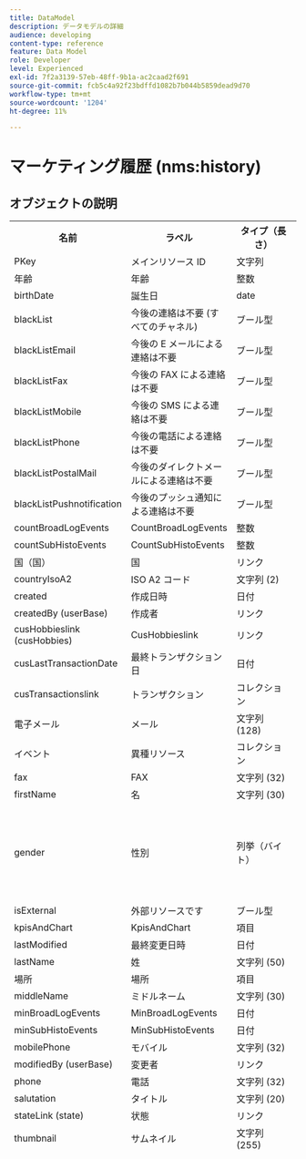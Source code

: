 ```yaml
---
title: DataModel
description: データモデルの詳細
audience: developing
content-type: reference
feature: Data Model
role: Developer
level: Experienced
exl-id: 7f2a3139-57eb-48ff-9b1a-ac2caad2f691
source-git-commit: fcb5c4a92f23bdffd1082b7b044b5859dead9d70
workflow-type: tm+mt
source-wordcount: '1204'
ht-degree: 11%

---
```


# マーケティング履歴 (nms:history)

## オブジェクトの説明

<table>
               <tr>
                  <th>名前</th>
                  <th>ラベル</th>
                  <th>タイプ（長さ）</th>
                  <th>列挙値</th>
               </tr>
               <tr>
                  <td>PKey</td>
                  <td>メインリソース ID</td>
                  <td>文字列 </td>
                  <td> </td>
               </tr>
               <tr>
                  <td>年齢</td>
                  <td>年齢</td>
                  <td>整数 </td>
                  <td> </td>
               </tr>
               <tr>
                  <td>birthDate</td>
                  <td>誕生日</td>
                  <td>date </td>
                  <td> </td>
               </tr>
               <tr>
                  <td>blackList</td>
                  <td>今後の連絡は不要 (すべてのチャネル)</td>
                  <td>ブール型 </td>
                  <td> </td>
               </tr>
               <tr>
                  <td>blackListEmail</td>
                  <td>今後の E メールによる連絡は不要</td>
                  <td>ブール型 </td>
                  <td> </td>
               </tr>
               <tr>
                  <td>blackListFax</td>
                  <td>今後の FAX による連絡は不要</td>
                  <td>ブール型 </td>
                  <td> </td>
               </tr>
               <tr>
                  <td>blackListMobile</td>
                  <td>今後の SMS による連絡は不要</td>
                  <td>ブール型 </td>
                  <td> </td>
               </tr>
               <tr>
                  <td>blackListPhone</td>
                  <td>今後の電話による連絡は不要</td>
                  <td>ブール型 </td>
                  <td> </td>
               </tr>
               <tr>
                  <td>blackListPostalMail</td>
                  <td>今後のダイレクトメールによる連絡は不要</td>
                  <td>ブール型 </td>
                  <td> </td>
               </tr>
               <tr>
                  <td>blackListPushnotification</td>
                  <td>今後のプッシュ通知による連絡は不要</td>
                  <td>ブール型 </td>
                  <td> </td>
               </tr>
               <tr>
                  <td>countBroadLogEvents</td>
                  <td>CountBroadLogEvents</td>
                  <td>整数 </td>
                  <td> </td>
               </tr>
               <tr>
                  <td>countSubHistoEvents</td>
                  <td>CountSubHistoEvents</td>
                  <td>整数 </td>
                  <td> </td>
               </tr>
               <tr>
                  <td>国（国）</td>
                  <td>国</td>
                  <td>リンク </td>
                  <td> </td>
               </tr>
               <tr>
                  <td>countryIsoA2</td>
                  <td>ISO A2 コード</td>
                  <td>文字列 (2)</td>
                  <td> </td>
               </tr>
               <tr>
                  <td>created</td>
                  <td>作成日時</td>
                  <td>日付 </td>
                  <td> </td>
               </tr>
               <tr>
                  <td>createdBy (userBase)</td>
                  <td>作成者</td>
                  <td>リンク </td>
                  <td> </td>
               </tr>
               <tr>
                  <td>cusHobbieslink (cusHobbies)</td>
                  <td>CusHobbieslink</td>
                  <td>リンク </td>
                  <td> </td>
               </tr>
               <tr>
                  <td>cusLastTransactionDate</td>
                  <td>最終トランザクション日</td>
                  <td>日付 </td>
                  <td> </td>
               </tr>
               <tr>
                  <td>cusTransactionslink</td>
                  <td>トランザクション</td>
                  <td>コレクション </td>
                  <td> </td>
               </tr>
               <tr>
                  <td>電子メール</td>
                  <td>メール</td>
                  <td>文字列 (128)</td>
                  <td> </td>
               </tr>
               <tr>
                  <td>イベント</td>
                  <td>異種リソース</td>
                  <td>コレクション </td>
                  <td> </td>
               </tr>
               <tr>
                  <td>fax</td>
                  <td>FAX</td>
                  <td>文字列 (32)</td>
                  <td> </td>
               </tr>
               <tr>
                  <td>firstName</td>
                  <td>名</td>
                  <td>文字列 (30)</td>
                  <td> </td>
               </tr>
               <tr>
                  <td>gender</td>
                  <td>性別</td>
                  <td>列挙（バイト） </td>
                  <td>
                     <ul>
                        <li>未指定 — 不明 — 0</li>
                        <li>男性 — 男性 — 1</li>
                        <li>女性 — 女性 — 2</li>
                        <li>無効な値 — __Invalid_value__ - __Invalid_value__</li>
                     </ul>
                  </td>
               </tr>
               <tr>
                  <td>isExternal</td>
                  <td>外部リソースです</td>
                  <td>ブール型 </td>
                  <td> </td>
               </tr>
               <tr>
                  <td>kpisAndChart</td>
                  <td>KpisAndChart</td>
                  <td>項目 </td>
                  <td> </td>
               </tr>
               <tr>
                  <td>lastModified</td>
                  <td>最終変更日時</td>
                  <td>日付 </td>
                  <td> </td>
               </tr>
               <tr>
                  <td>lastName</td>
                  <td>姓</td>
                  <td>文字列 (50)</td>
                  <td> </td>
               </tr>
               <tr>
                  <td>場所</td>
                  <td>場所</td>
                  <td>項目 </td>
                  <td> </td>
               </tr>
               <tr>
                  <td>middleName</td>
                  <td>ミドルネーム</td>
                  <td>文字列 (30)</td>
                  <td> </td>
               </tr>
               <tr>
                  <td>minBroadLogEvents</td>
                  <td>MinBroadLogEvents</td>
                  <td>日付 </td>
                  <td> </td>
               </tr>
               <tr>
                  <td>minSubHistoEvents</td>
                  <td>MinSubHistoEvents</td>
                  <td>日付 </td>
                  <td> </td>
               </tr>
               <tr>
                  <td>mobilePhone</td>
                  <td>モバイル</td>
                  <td>文字列 (32)</td>
                  <td> </td>
               </tr>
               <tr>
                  <td>modifiedBy (userBase)</td>
                  <td>変更者</td>
                  <td>リンク </td>
                  <td> </td>
               </tr>
               <tr>
                  <td>phone</td>
                  <td>電話</td>
                  <td>文字列 (32)</td>
                  <td> </td>
               </tr>
               <tr>
                  <td>salutation</td>
                  <td>タイトル</td>
                  <td>文字列 (20)</td>
                  <td> </td>
               </tr>
               <tr>
                  <td>stateLink (state)</td>
                  <td>状態</td>
                  <td>リンク </td>
                  <td> </td>
               </tr>
               <tr>
                  <td>thumbnail</td>
                  <td>サムネイル</td>
                  <td>文字列 (255)</td>
                  <td> </td>
               </tr>
               <tr>
                  <td>timeZone</td>
                  <td>タイムゾーン</td>
                  <td>enumeration（文字列） (64)</td>
                  <td>
                     <ul>
                        <li>(GMT-02:00) 中部大西洋 — 大西洋 — 大西洋南ジョージア — 大西洋/サウスジョージア</li>
                        <li>(GMT+02:00) アンマン — アジア_アンマン — アジア/アンマン</li>
                        <li>(GMT-03:00) ブラジ — アメリカ_サンパウロ — アメリカ/サンパウロ</li>
                        <li>(GMT+06:00) アスタナ、ダッカ — アジア_ダッカ — アジア/ダッカ</li>
                        <li>(GMT+06:00) ノボシビルスク — アジア_ノボシビルスク — アジア/ノボシビルスク</li>
                        <li>(GMT+02:00) ウィントフック — Africa_Winthoek — アフリカ/ウィントフック</li>
                        <li>(GMT+04:00) コーカサス、エレバン — アジア_エレバン — アジア/エレバン</li>
                        <li>(GMT-04:00) マナウス — アメリカ_マナウス — アメリカ/マナウス</li>
                        <li>(GMT+03:30) テヘラン — アジア_テヘラン — アジア/テヘラン</li>
                        <li>(GMT+12:00) オークランド、ウェリントン — 太平洋_オークランド — 太平洋/オークランド</li>
                        <li>(GMT+02:00) エルサレム — アジア_エルサレム — アジア/エルサレム</li>
                        <li>(GMT+03:00) モスクワ、サンクトペテルブルグ、ボルゴグラード — ヨーロッパ_モスクワ — ヨーロッパ/モスクワ</li>
                        <li>(GMT+09:30) アデレード — オーストラリア_アデレード — オーストラリア/アデレード</li>
                        <li>(GMT+10:00) キャンベラ、メルボルン、シドニー — オーストラリア_キャンベラ — オーストラリア/キャンベラ</li>
                        <li>(GMT+08:00) パース — オーストラリア_パース — オーストラリア/パース</li>
                        <li>(GMT+09:00) ヤクーツク — アジア_ヤクーツク — アジア/ヤクーツク</li>
                        <li>(GMT-10:00) ハワイ — 太平洋_ホノルル — 太平洋/ホノルル</li>
                        <li>(GMT+04:00) バクー — アジア_バクー — アジア/バクー</li>
                        <li>(GMT+10:00) ウラジオストク — アジア_ウラジオストク — アジア/ウラジオストク</li>
                        <li>(GMT+09:00) ソウル — アジアソウル — アジア/ソウル</li>
                        <li>(GMT+01:00) サラエボ、スコピエ、ソフィア、ワルシャワ、ザグレブ — ヨーロッパ_サラエボ — ヨーロッパ/サラエボ</li>
                        <li>(GMT+04:00) アブダビ、マスカット — アジア_マスカット — アジア/マスカット</li>
                        <li>(GMT+08:00) クアラルンプール、シンガポール — アジア_クアラルンプール — アジア/クアラルンプール</li>
                        <li>(GMT+09:00) 大阪、札幌、東京 — アジア_東京 — アジア/東京</li>
                        <li>(GMT+10:00) ブリスベン — オーストラリア_ブリスベン — オーストラリア/ブリスベン</li>
                        <li>(GMT+05:30) スリジャヤワルデネプラ — アジア_コロンボ — アジア/コロンボ</li>
                        <li>(GMT+02:00) ハラレ、プレトリア — アフリカハラレ — アフリカ/ハラレ</li>
                        <li>(GMT+08:00) Oulan-Bator - Asia_Ulan_Bator — アジア/Ulan_Bator</li>
                        <li>(GMT-02:00) グリニッジ標準時 — 2 時間 — Gmt_m2 - Etc/GMT+2</li>
                        <li>(GMT-03:00) グリニッジ標準時 — 3 時間 — Gmt_m3 - Etc/GMT+3</li>
                        <li>(GMT-01:00) グリニッジ標準時 — 1 時間 — Gmt_m1 - Etc/GMT+1</li>
                        <li>(GMT-06:00) グリニッジ標準時 — 6 時間 — Gmt_m6 - Etc/GMT+6</li>
                        <li>(GMT-07:00) グリニッジ標準時 — 7 時間 — Gmt_m7 - Etc/GMT+7</li>
                        <li>(GMT-04:00) グリニッジ標準時 — 4 時間 — Gmt_m4 - Etc/GMT+4</li>
                        <li>(GMT) カサブランカ — アフリカ_カサブランカ — アフリカ/カサブランカ</li>
                        <li>(GMT+05:30) コルカタ、チェンナイ、ムンバイ、ニューデリー — Asia_Kolkata — アジア/コルカタ</li>
                        <li>(GMT-11:00) グリニッジ標準時 — 11 時間 — Gmt_m11 - Etc/GMT+11</li>
                        <li>(GMT-09:00) グリニッジ標準時 — 9 時間 — Gmt_m9 - Etc/GMT+9</li>
                        <li>(GMT-03:30) ニューファンドランド — アメリカ_セントジョンズ — アメリカ/セントジョンズ</li>
                        <li>(GMT+03:00) グリニッジ標準時+ 3 時間 — Gmt_p3 - Etc/GMT-3</li>
                        <li>(GMT-04:30) カラカス — アメリカ_カラカス — アメリカ/カラカス</li>
                        <li>(GMT+01:00) アムステルダム、ベルリン、ベルン、ローマ、ストックホルム、ウィーン — ヨーロッパ_ベルリン — ヨーロッパ/ベルリン</li>
                        <li>(GMT-07:00) チワワ、ラパス、マサトラン — アメリカ_チワワ — アメリカ/チワワ</li>
                        <li>(GMT+03:00) ナイロビ — アフリカ_ナイロビ — アフリカ/ナイロビ</li>
                        <li>(GMT-04:00) アスンシオン — アメリカ_アスンシオン — アメリカ/アスンシオン</li>
                        <li>(GMT+03:00) バグダッド — アジア_バグダッド — アジア/バグダッド</li>
                        <li>(GMT-10:00) グリニッジ標準時 — 10 時間 — Gmt_m10 - Etc/GMT+10</li>
                        <li>(GMT-03:00) グリーンランド — アメリカ_ゴットハブ — アメリカ/ゴットハブ</li>
                        <li>(GMT+02:00) ダマス — アジア_ダマスカス — アジア/ダマスカス</li>
                        <li>(GMT-11:00) サモア — 太平洋サモア — 太平洋/サモア</li>
                        <li>(GMT-05:00) ボゴタ、リマ、キト — アメリカ_ボゴタ — アメリカ/ボゴタ</li>
                        <li>(GMT+01:00) ブリュッセル、コペンハーゲン、マドリード、パリ — ヨーロッパ_パリ — ヨーロッパ/パリ</li>
                        <li>(GMT+08:00) 北京、重慶、香港、ウルムチ — アジア_上海 — アジア/上海</li>
                        <li>(GMT+12:00) フィジー — 太平洋_フィジー — 太平洋/フィジー</li>
                        <li>(GMT+02:00) アテネ、イスタンブール、ミンスク — ヨーロッパ_アテネ — ヨーロッパ/アテネ</li>
                        <li>(GMT+04:00) トビリシ — アジア_トビリシ — アジア/トビリシ</li>
                        <li>無効な値 — __Invalid_value__ - __Invalid_value__</li>
                        <li>(GMT+05:45) カトマンズ — アジア_カトマンズ — アジア/カトマンズ</li>
                        <li>(GMT-05:00) インディアナ州（東部） - America_Indianapolis — アメリカ/インディアナポリス</li>
                        <li>(GMT-01:00) カーボベルデ諸島 — 大西洋_カーボベルデ — 大西洋/カーボベルデ</li>
                        <li>(GMT+04:00) ポートルイス — インド洋_モーリシャス — インド洋/モーリシャス</li>
                        <li>(GMT+08:00) 台北 — アジア_台北 — アジア/台北</li>
                        <li>(GMT+06:30) ラングーン — アジア_ラングーン — アジア/ラングーン</li>
                        <li>(GMT+11:00) マガダン、ソロモン諸島、ニューカレドニア — 太平洋_ガダルカナル — 太平洋/ガダルカナル</li>
                        <li>(GMT+02:00) カイロ — アフリカ_カイロ — アフリカ/カイロ</li>
                        <li>(GMT+05:00) エカテリンブルグ — アジア_エカテリンブルグ — アジア/エカテリンブルグ</li>
                        <li>(GMT+08:00) イルクーツク — アジア_イルクーツク — アジア/イルクーツク</li>
                        <li>(GMT+10:00) グアム、ポートモレスビー — 太平洋_グアム — 太平洋/グアム</li>
                        <li>(GMT-04:00) 大西洋標準時（カナダ） - America_Halifax — アメリカ/ハリファックス</li>
                        <li>(GMT) グリニッジ標準時 — GMT - GMT</li>
                        <li>デフォルト — なし — なし</li>
                        <li>(GMT-04:00) ラパス — アメリカ_ラ_パス — アメリカ/ラ_パス</li>
                        <li>(GMT-06:00) グアダラハラ、メキシコ、モンテレイ — アメリカ_メキシコシティ — アメリカ/メキシコシティ</li>
                        <li>(GMT+09:30) ダーウィン — オーストラリア_ダーウィン — オーストラリア/ダーウィン</li>
                        <li>(GMT-05:00) 東部標準時（米国およびカナダ） — アメリカ_ニューヨーク — アメリカ/ニューヨーク</li>
                        <li>(GMT-05:00) グリニッジ標準時 — 5 時間 — Gmt_m5 - Etc/GMT+5</li>
                        <li>(GMT+05:00) イスラマバード、カラチ、タシケント — アジア_カラチ — アジア/カラチ</li>
                        <li>(GMT+03:00) Koweyt, Riyad - Asia_Riyadh - Asia/Riyadh</li>
                        <li>(GMT-08:00) グリニッジ標準時 — 8 時間 — Gmt_m8 - Etc/GMT+8</li>
                        <li>(GMT-01:00) アゾレス諸島 — 大西洋アゾレス諸島 — 大西洋/アゾレス諸島</li>
                        <li>(GMT+07:00) バンコク、ハノイ、ジャカルタ — アジア_バンコク — アジア/バンコク</li>
                        <li>(GMT) モンロビア — アフリカ_モンロビア — アフリカ/モンロビア</li>
                        <li>(GMT-09:00) アラスカ — アメリカ_アンカレッジ — アメリカ/アンカレッジ</li>
                        <li>(GMT+01:00) ベオグラード、ブラチスラバ、ブダペスト、リュブリャナ、プラハ — ヨーロッパ_ベオグラード — ヨーロッパ/ベオグラード</li>
                        <li>(GMT) レイキャビク — Atlantic_Reykjavik — 大西洋/レイキャビク</li>
                        <li>(GMT+02:00) ブカレスト — ヨーロッパ_ブカレスト — ヨーロッパ/ブカレスト</li>
                        <li>(GMT+05:00) グリニッジ標準時+ 5 時間 — Gmt_p5 - Etc/GMT-5</li>
                        <li>(GMT+04:00) グリニッジ標準時+ 4 時間 — Gmt_p4 - Etc/GMT-4</li>
                        <li>(GMT+07:00) グリニッジ標準時+ 7 時間 — Gmt_p7 - Etc/GMT-7</li>
                        <li>(GMT+06:00) グリニッジ標準時+ 6 時間 — Gmt_p6 - Etc/GMT-6</li>
                        <li>(GMT+01:00) グリニッジ標準時+ 1 時間 — Gmt_p1 - Etc/GMT-1</li>
                        <li>(GMT-08:00) 太平洋（米国およびカナダ） — アメリカ_ロサンゼルス — アメリカ/ロサンゼルス</li>
                        <li>(GMT+02:00) グリニッジ標準時+ 2 時間 — Gmt_p2 - Etc/GMT-2</li>
                        <li>(GMT+07:00) クラスノヤルスク — アジア_クラスノヤルスク — アジア/クラスノヤルスク</li>
                        <li>(GMT+09:00) グリニッジ標準時+ 9 時間 — Gmt_p9 - Etc/GMT-9</li>
                        <li>(GMT+08:00) グリニッジ標準時+ 8 時間 — Gmt_p8 - Etc/GMT-8</li>
                        <li>(GMT+10:00) ホバート — オーストラリア_ホバート — オーストラリア/ホバート</li>
                        <li>(GMT+13:00) ヌクアロファ — 太平洋_トンガタプ — 太平洋/トンガタプ</li>
                        <li>(GMT-06:00) 中米 — アメリカ_レジーナ — アメリカ/レジナ</li>
                        <li>(GMT-03:00) ブエノスアイレス、カイエンヌ、フォルタレザ — アメリカ_ブエノスアイレス — アメリカ/ブエノスアイレス</li>
                        <li>(GMT-07:00) ロッキー山脈（米国およびカナダ） — アメリカ_デンバー — アメリカ/デンバー</li>
                        <li>(GMT+01:00) 中央アフリカ — 西 — アフリカ_ルアンダ — アフリカ/ルアンダ</li>
                        <li>(GMT+02:00) ヘルシンキ、キエフ、リガ、ソフィア、タリン、ヴィリニュス — ヨーロッパ_ヘルシンキ — ヨーロッパ/ヘルシンキ</li>
                        <li>(GMT) グリニッジ標準時：ダブリン、エジンバラ、リスボン、ロンドン — ヨーロッパ_ロンドン — ヨーロッパ/ロンドン</li>
                        <li>(GMT-07:00) アリゾナ — アメリカ_フェニックス — アメリカ/フェニックス</li>
                        <li>(GMT+02:00) ベイルート — アジア_ベイルート — アジア/ベイルート</li>
                        <li>(GMT+04:30) カブール — アジア_カブール — アジア/カブール</li>
                        <li>(GMT-06:00) 中央（米国およびカナダ） — アメリカ_シカゴ — アメリカ/シカゴ</li>
                        <li>(GMT+11:00) グリニッジ標準時+ 11 時間 — Gmt_p11 - Etc/GMT-11</li>
                        <li>(GMT+10:00) グリニッジ標準時+ 10 時間 — Gmt_p10 - Etc/GMT-10</li>
                        <li>(GMT+13:00) グリニッジ標準時+ 13 時間 — Gmt_p13 - Etc/GMT-13</li>
                        <li>(GMT+12:00) グリニッジ標準時+ 12 時間 — Gmt_p12 - Etc/GMT-12</li>
                        <li>(GMT-04:00) サンティアゴ — アメリカ_サンティアゴ — アメリカ/サンティアゴ</li>
                        <li>(GMT-03:00) モンテビデオ — アメリカ_モンテビデオ — アメリカ/モンテビデオ</li>
                        <li>(GMT-04:00) クイアバ — アメリカ_クイアバ — アメリカ/クイアバ</li>
                     </ul>
                  </td>
               </tr>
               <tr>
                  <td>タイトル</td>
                  <td>プロファイル</td>
                  <td>文字列 (255)</td>
                  <td> </td>
               </tr>
            </table>

## フィルター

誕生日（誕生日）

<table>
<tr>
<th>名前</th>
<th>タイプ</th>
</tr>
<tr>
<td>includeStart</td>
<td>ブール型</td>
</tr>
<tr>
<td>previousUnitsValue</td>
<td>整数</td>
</tr>
<tr>
<td>nextUnitsValue</td>
<td>整数</td>
</tr>
<tr>
<td>endDay</td>
<td>日付</td>
</tr>
<tr>
<td>精度</td>
<td>列挙</td>
</tr>
<tr>
<td>relativeValue</td>
<td>文字列</td>
</tr>
<tr>
<td>ヶ月</td>
<td>日付</td>
</tr>
<tr>
<td>演算子</td>
<td>列挙</td>
</tr>
<tr>
<td>includeEnd</td>
<td>ブール型</td>
</tr>
<tr>
<td>endMonth</td>
<td>日付</td>
</tr>
<tr>
<td>タイプ</td>
<td>列挙</td>
</tr>
<tr>
<td>day</td>
<td>日付</td>
</tr>
</table>

E メール別（E メール別）

<table>
<tr>
<th>名前</th>
<th>タイプ</th>
</tr>
<tr>
<td>電子メール</td>
<td>文字列</td>
</tr>
</table>

キー別 (byKeysProfile)

<table>
<tr>
<th>名前</th>
<th>タイプ</th>
</tr>
<tr>
<td>電子メール</td>
<td>文字列</td>
</tr>
</table>

名前別または E メール別（テキスト別）

<table>
<tr>
<th>名前</th>
<th>タイプ</th>
</tr>
<tr>
<td>テキスト</td>
<td>文字列</td>
</tr>
</table>

静的オーディエンス (byStaticAudience)

<table>
<tr>
<th>名前</th>
<th>タイプ</th>
</tr>
<tr>
<td>オーディエンス</td>
<td>リンク</td>
</tr>
</table>

クリック済み (hasClickedDelivery)

<table>
<tr>
<th>名前</th>
<th>タイプ</th>
</tr>
<tr>
<td>配信</td>
<td>リンク</td>
</tr>
</table>

開封済み (hasOpenedDelivery)

<table>
<tr>
<th>名前</th>
<th>タイプ</th>
</tr>
<tr>
<td>配信</td>
<td>リンク</td>
</tr>
</table>

プロファイル (profile)

<table>
<tr>
<th>名前</th>
<th>タイプ</th>
</tr>
<tr>
<td>profile</td>
<td>リンク</td>
</tr>
</table>

受信済み (hasReceivedDelivery)

<table>
<tr>
<th>名前</th>
<th>タイプ</th>
</tr>
<tr>
<td>配信</td>
<td>リンク</td>
</tr>
</table>

購読者（購読者）

<table>
<tr>
<th>名前</th>
<th>タイプ</th>
</tr>
<tr>
<td>サービス</td>
<td>リンク</td>
</tr>
</table>
